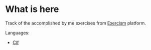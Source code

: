 # What is here

Track of the accomplished by me exercises from [Exercism](https://exercism.io) platform.

Languages:
- [C#](csharp/index.md)

